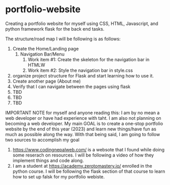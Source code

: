 # portfolio-website

Creating a portfolio website for myself using CSS, HTML, Javascript, and python framework flask for the back end tasks.

The structure/road map I will be following is as follows:

1. Create the Home/Landing page
   1. Navigation Bar/Menu
      1. Work item #1: Create the skeleton for the navigation bar in HTMLW
      2. Work item #2: Style the navigation bar in style.css
2. organize project structure for Flask and start learning how to use it.
3. Create another page (About me)
4. Verify that I can navigate between the pages using flask
5. TBD
6. TBD
7. TBD

IMPORTANT NOTE for myself and anyone reading this: I am by no mean a web developer or have had experience with taht. I am also not planning on becoming a web developer.
My main GOAL is to create a one-stop portfolio website by the end of this year (2023) and learn new things/have fun as much as possible along the way.
With that being said, I am going to follow two sources to accomplish my goal

1. https://www.codingnepalweb.com/ is a websote that I found while doing some reserach on resources. I will be following a video of how
   they implement things and code along.
2. I am a student at https://academy.zerotomastery.io/ enrolled in the python course. I will be following the flask section of that course
   to learn how to set up falsk for my portfolio webiste.

